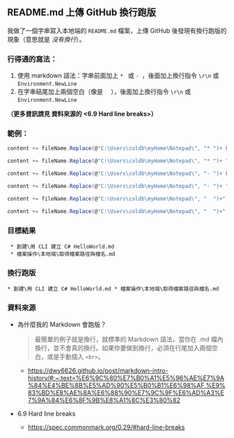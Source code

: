 ## README.md 上傳 GitHub 換行跑版

我做了一個字串寫入本地端的 `README.md` 檔案，上傳 GitHub 後發現有換行跑版的現象（意思就是 *沒有換行*）。

### 行得通的寫法：

1. 使用 markdown 語法：字串前面加上 `* ` 或 `- `，後面加上換行指令 `\r\n` 或 `Environment.NewLine`
2. 在字串結尾加上兩個空白（像是 `  `），後面加上換行指令 `\r\n` 或 `Environment.NewLine`

**（更多資訊請見 資料來源的 <6.9 Hard line breaks>）**


### 範例：

```csharp
content += fileName.Replace(@"C:\Users\coldb\myHome\Notepad\", "* ")+ Environment.NewLine ;

content += fileName.Replace(@"C:\Users\coldb\myHome\Notepad\", "* ")+ "\r\n" ;

content += fileName.Replace(@"C:\Users\coldb\myHome\Notepad\", "- ")+ Environment.NewLine ;

content += fileName.Replace(@"C:\Users\coldb\myHome\Notepad\", "- ")+ "\r\n" ;

content += fileName.Replace(@"C:\Users\coldb\myHome\Notepad\", "  ")+"  "+ Environment.NewLine ;

content += fileName.Replace(@"C:\Users\coldb\myHome\Notepad\", "  ")+"  "+ "\r\n" ;
```

### 目標結果

```
 * 創建\用 CLI 建立 C# HelloWorld.md
 * 檔案操作\本地端\取得檔案路徑與檔名.md
```

### 換行跑版

```
* 創建\用 CLI 建立 C# HelloWorld.md * 檔案操作\本地端\取得檔案路徑與檔名.md 
```

### 資料來源

* 為什麼我的 Markdown 會跑版？
  > 最簡單的例子就是換行，就標準的 Markdown 語法，當你在 .md 檔內換行，並不會真的換行。如果你要做到換行，必須在行尾加入兩個空白，或是手動插入 `<br>`。
  * https://dwy6626.github.io/post/markdown-intro-history/#:~:text=%E6%9C%80%E7%B0%A1%E5%96%AE%E7%9A%84%E4%BE%8B%E5%AD%90%E5%B0%B1%E6%98%AF,%E9%83%BD%E8%AE%8A%E6%88%90%E7%9C%9F%E6%AD%A3%E7%9A%84%E6%8F%9B%E8%A1%8C%E3%80%82

* 6.9 Hard line breaks
  * https://spec.commonmark.org/0.29/#hard-line-breaks